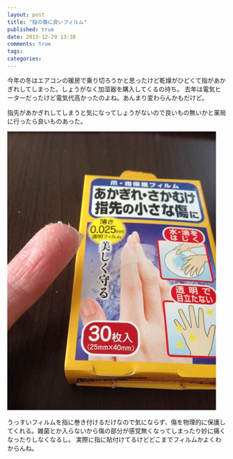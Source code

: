 ```yaml
---
layout: post
title: "指の傷に良いフィルム"
published: true
date: 2013-12-29 13:38
comments: true
tags: 
categories: 
---
```


今年の冬はエアコンの暖房で乗り切ろうかと思ったけど乾燥がひどくて指があかぎれしてしまった。しょうがなく加湿器を購入してくるの待ち。
去年は電気ヒーターだったけど電気代高かったのよね。あんまり変わらんかもだけど。

指先があかぎれしてしまうと気になってしょうがないので良いもの無いかと薬局に行ったら良いものあった。

![IMG_1722.jpg](/images/2013/12/29/IMG_1722.jpg)

うっすいフィルムを指に巻き付けるだけなので気にならず、傷を物理的に保護してくれる。雑菌とか入らないから傷の部分が感覚無くなってしまったり妙に痛くなったりしなくなるし。
実際に指に貼付けてるけどどこまでフィルムかよくわからんね。
